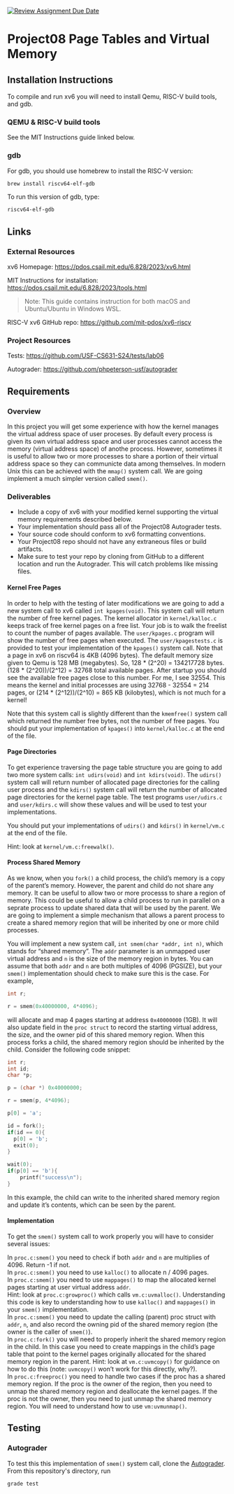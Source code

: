 [![Review Assignment Due Date](https://classroom.github.com/assets/deadline-readme-button-24ddc0f5d75046c5622901739e7c5dd533143b0c8e959d652212380cedb1ea36.svg)](https://classroom.github.com/a/JXTgUwc5)
# Project08 Page Tables and Virtual Memory

## Installation Instructions

To compile and run xv6 you will need to install Qemu, RISC-V build tools, and gdb.

### QEMU & RISC-V build tools

See the MIT Instructions guide linked below.

### gdb

For gdb, you should use homebrew to install the RISC-V version:

```bash
brew install riscv64-elf-gdb
```
To run this version of gdb, type:

```bash
riscv64-elf-gdb
```

## Links

### External Resources

xv6 Homepage: https://pdos.csail.mit.edu/6.828/2023/xv6.html

MIT Instructions for installation: https://pdos.csail.mit.edu/6.828/2023/tools.html  
> Note: This guide contains instruction for both macOS and Ubuntu/Ubuntu in Windows WSL.

RISC-V xv6 GitHub repo: https://github.com/mit-pdos/xv6-riscv

### Project Resources

Tests: https://github.com/USF-CS631-S24/tests/lab06 

Autograder: https://github.com/phpeterson-usf/autograder

## Requirements

### Overview

In this project you will get some experience with how the kernel manages the virtual address space of user proceses. By default every process is given its own virtual address space and user processes cannot access the memory (virtual address space) of anothe process. However, sometimes it is useful to allow two or more processes to share a portion of their virtual address space so they can communicte data among themselves. In modern Unix this can be achieved with the `mmap()` system call. We are going implement a much simpler version called `smem()`.

### Deliverables

* Include a copy of xv6 with your modified kernel supporting the virtual memory requirements described below.  
* Your implementation should pass all of the Project08 Autograder tests.  
* Your source code should conform to xv6 formatting conventions.  
* Your Project08 repo should not have any extraneous files or build artifacts.  
* Make sure to test your repo by cloning from GitHub to a different location and run the Autograder. This will catch problems like missing files.  

#### Kernel Free Pages

In order to help with the testing of later modifications we are going to add a new system call to xv6 called `int kpages(void)`. This system call will return the number of free kernel pages. The kernel allocator in `kernel/kalloc.c` keeps track of free kernel pages on a free list. Your job is to walk the freelist to count the number of pages available. The `user/kpages.c` program will show the number of free pages when executed. The `user/kpagestests.c` is provided to test your implementation of the `kpages()` system call. Note that a page in xv6 on riscv64 is 4KB (4096 bytes). The default memory size given to Qemu is 128 MB (megabytes). So, 128 * (2^20) = 134217728 bytes. (128 * (2^20))/(2^12) = 32768 total available pages. After startup you should see the available free pages close to this number. For me, I see 32554. This means the kernel and initial processes are using 32768 - 32554 = 214 pages, or (214 * (2^12))/(2^10) = 865 KB (kilobytes), which is not much for a kernel!

Note that this system call is slightly different than the `kmemfree()` system call which returned the number free bytes, not the number of free pages. You should put your implementation of `kpages()` into `kernel/kalloc.c` at the end of the file.

#### Page Directories

To get experience traversing the page table structure you are going to add two more system calls: `int udirs(void)` and `int kdirs(void)`. The `udirs()` system call will return number of allocated page directories for the calling user process and the `kdirs()` system call will return the number of allocated page directories for the kernel page table. The test programs `user/udirs.c` and `user/kdirs.c` will show these values and will be used to test your implementations.

You should put your implementations of `udirs()` and `kdirs()` in `kernel/vm.c` at the end of the file.

Hint: look at `kernel/vm.c:freewalk()`.

#### Process Shared Memory

As we know, when you `fork()` a child process, the child’s memory is a copy of the parent’s memory. However, the parent and child do not share any memory. It can be useful to allow two or more processs to share a region of memory. This could be useful to allow a child process to run in parallel on a seprate process to update shared data that will be used by the parent. We are going to implement a simple mechanism that allows a parent process to create a shared memory region that will be inherited by one or more child processes.

You will implement a new system call, `int smem(char *addr, int n)`, which stands for “shared memory”. The `addr` parameter is an unmapped user virtual address and `n` is the size of the memory region in bytes. You can assume that both `addr` and `n` are both multiples of 4096 (PGSIZE), but your `smem()` implementation should check to make sure this is the case. For example,

```c
int r;

r = smem(0x40000000, 4*4096);
```

will allocate and map 4 pages starting at address `0x40000000` (1GB). It will also update field in the `proc struct` to record the starting virtual address, the size, and the owner pid of this shared memory region. When this process forks a child, the shared memory region should be inherited by the child. Consider the following code snippet:

```c
int r;
int id;
char *p;

p = (char *) 0x40000000;

r = smem(p, 4*4096);

p[0] = 'a';

id = fork();
if(id == 0){
  p[0] = 'b';
  exit(0);
}

wait(0);
if(p[0] == 'b'){
    printf("success\n");
}
```

In this example, the child can write to the inherited shared memory region and update it’s contents, which can be seen by the parent.

#### Implementation

To get the `smem()` system call to work properly you will have to consider several issues:

In `proc.c:smem()` you need to check if both `addr` and `n` are multiplies of 4096. Return -1 if not.  
In `proc.c:smem()` you need to use `kalloc()` to allocate n / 4096 pages.  
In `proc.c:smem()` you need to use `mappages()` to map the allocated kernel pages starting at user virtual address `addr`.  
Hint: look at `proc.c:growproc()` which calls `vm.c:uvmalloc()`. Understanding this code is key to understanding how to use `kalloc()` and `mappages()` in your `smem()` implementation.  
In `proc.c:smem()` you need to update the calling (parent) proc struct with `addr`, `n`, and also record the owning pid of the shared memory region (the owner is the caller of `smem()`).  
In `proc.c:fork()` you will need to properly inherit the shared memory region in the child. In this case you need to create mappings in the child’s page table that point to the kernel pages originally allocated for the shared memory region in the parent. Hint: look at `vm.c:uvmcopy()` for guidance on how to do this (note: `uvmcopy()` won’t work for this directly, why?).  
In `proc.c:freeproc()` you need to handle two cases if the proc has a shared memory region. If the proc is the owner of the region, then you need to unmap the shared memory region and deallocate the kernel pages. If the proc is not the owner, then you need to just unmap the shared memory region. You will need to understand how to use `vm:uvmunmap()`.  

## Testing

### Autograder

To test this this implementation of `smem()` system call, clone the [Autograder](https://github.com/phpeterson-usf/autograder). From this repository's directory, run

```bash
grade test
```
